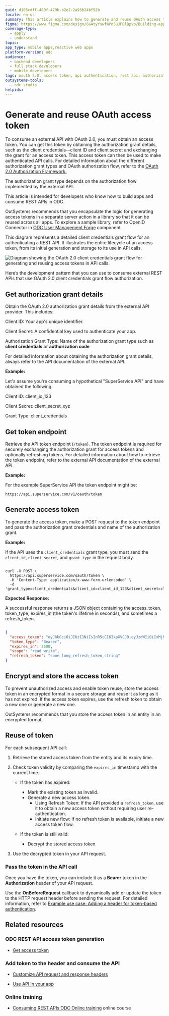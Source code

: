 ```yaml
---
guid: d185cdff-480f-479b-b2e2-2a93b24bf92b
locale: en-us
summary: This article explains how to generate and reuse OAuth access token when you consume an external API that use OAuth 2.0 authorization.
figma: https://www.figma.com/design/6G4tyYswfWPn5uJPDlBpvp/Building-apps?node-id=7721-1015
coverage-type:
  - apply
  - understand
topic:
app_type: mobile apps,reactive web apps
platform-version: odc
audience:
  - backend developers
  - full stack developers
  - mobile developers
tags: oauth 2.0, access token, api authentication, rest api, authorization grant
outsystems-tools:
  - odc studio
helpids:
---
```

# Generate and reuse OAuth access token

To consume an external API with OAuth 2.0, you must obtain an access token. You can get this token by obtaining the authorization grant details, such as the client credentials—client ID and client secret and exchanging the grant for an access token. This access token can then be used to make authenticated API calls. For detailed information about the different authorization grant types and OAuth authorization flow, refer to the [OAuth 2.0 Authorization Framework.](https://datatracker.ietf.org/doc/html/rfc6749)

The authorization grant type depends on the authorization flow implemented by the external API. 

This article is intended for developers who know how to build apps and consume REST APIs in ODC.

OutSystems recommends that you encapsulate the logic for generating access tokens in a separate server action in a library so that it can be reused across all apps. To explore a sample library, refer to OpenID Connector in [ODC User Management Forge](https://www.outsystems.com/forge/component-overview/21016/users-management-odc) component.  

This diagram represents a detailed client credentials grant flow for an authenticating a REST API. It illustrates the entire lifecycle of an access token, from its initial generation and storage to its use in API calls. 

![Diagram showing the OAuth 2.0 client credentials grant flow for generating and reusing access tokens in API calls.](images/access-token-flow-diag.png "OAuth 2.0 Client Credentials Grant Flow Diagram")

Here’s the development pattern that you can use to consume external REST APIs that use OAuth 2.0 client credentials grant flow authorization. 

## Get authorization grant details

Obtain the OAuth 2.0 authorization grant details from the external API provider. This includes:

Client ID: Your app's unique identifier.

Client Secret: A confidential key used to authenticate your app.

Authorization Grant Type: Name of the authorization grant type such as **client credentials** or **authorization code**

For detailed information about obtaining the authorization grant details, always refer to the API documentation of the external API.

**Example:**

Let's assume you're consuming a hypothetical "SuperService API" and have obtained the following:

Client ID: client_id_123

Client Secret: client_secret_xyz

Grant Type: client_credentials

## Get token endpoint

Retrieve the API token endpoint (`/token`). The token endpoint is required for securely exchanging the authorization grant for access tokens and optionally refreshing tokens. For detailed information about how to retrieve the token endpoint, refer to the external API documentation of the external API.

**Example:**

For the example SuperService API the token endpoint might be:

`https://api.superservice.com/v1/oauth/token`

## Generate access token

To generate the access token, make a POST request to the token endpoint and pass the authorization grant credentials and name of the authorization grant.

**Example:**

If the API uses the `client_credentials` grant type, you must send the `client_id`, `client_secret`, and `grant_type` in the request body.

```curl

curl -X POST \
  https://api.superservice.com/oauth/token \
  -H 'Content-Type: application/x-www-form-urlencoded' \
  -d 'grant_type=client_credentials&client_id=client_id_123&client_secret=client_secret_xyz'

```

**Expected Response:**

A successful response returns a JSON object containing the access_token, token_type, expires_in (the token's lifetime in seconds), and sometimes a refresh_token.

```json

{
  "access_token": "eyJhbGciOiJIUzI1NiIsInR5cCI6IkpXVCJ9.eyJzdWIiOiIxMjM0NTY3ODkwIiwibmFtZSI6IkpvaG4gRG9lIiwiaWF0IjoxNTE2MjM5MDIyfQ.SflKxwRJSMeKKF2QT4fwpMeJf36POk6yJV_adQssw5c",
  "token_type": "Bearer",
  "expires_in": 3600,
  "scope": "read write",
  "refresh_token": "some_long_refresh_token_string"
}

```

## Encrypt and store the access token

To prevent unauthorized access and enable token reuse, store the access token in an encrypted format in a secure storage and reuse it as long as it has not expired. If the access token expires, use the refresh token to obtain a new one or generate a new one. 

OutSystems recommends that you store the access token in an entity in an encrypted format. 

## Reuse of token

For each subsequent API call:

1. Retrieve the stored access token from the entity and its expiry time.

1. Check token validity by comparing the `expires_in` timestamp with the current time.

   * If the token has expired:
     * Mark the existing token as invalid.
     * Generate a new access token.
       * Using Refresh Token: If the API provided a `refresh_token`, use it to obtain a new access token without requiring user re-authentication.
       * Initiate new flow: If no refresh token is available, initiate a new access token flow.

   * If the token is still valid:
     * Decrypt the stored access token.

1. Use the decrypted token in your API request.

### Pass the token in the API call

Once you have the token, you can include it as a **Bearer** token in the **Authorization** header of your API request. 

Use the **OnBeforeRequest** callback to dynamically add or update the token to the HTTP request header before sending the request. For detailed information, refer to [Example use case: Adding a header for token-based authentication](simple-customizations.md#example-use-case-adding-a-header-for-token-based-authentication).

## Related resources

### ODC REST API access token generation

* [Get access token ](../../reference/apis/public-rest-apis/authentication/get-access-token.md)

### Add token to the header and consume the API

* [Customize API request and response headers](simple-customizations.md)

* [Use API in your app](consume-a-rest-api.md#use-a-rest-api-method-in-your-app--use-)

### Online training

* [Consuming REST APIs ODC Online training](https://learn.outsystems.com/training/journeys/consuming-rest-api-207) online course